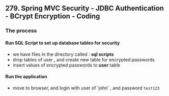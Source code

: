 ## 279. Spring MVC Security - JDBC Authentication - BCrypt Encryption - Coding

### The process 

#### Run SQL Script to set up database tables for security 
* we have files in the directory called : **sql scripts** 
* drop tables of user , and create new table for encrypted passwords 
* insert values of encrypted passwords to **user** table 

#### Run the application 
* move to browser, and login with user of 'john' , and password `test123`


